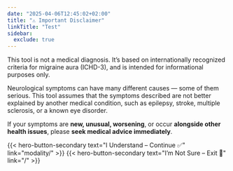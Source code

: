 ```yaml
---
date: "2025-04-06T12:45:02+02:00"
title: "⚠️ Important Disclaimer"
linkTitle: "Test"
sidebar:
  exclude: true
---
```



This tool is not a medical diagnosis. It’s based on internationally recognized criteria for migraine aura (ICHD-3), and is intended for informational purposes only.





Neurological symptoms can have many different causes — some of them serious. This tool assumes that the symptoms described are not better explained by another medical condition, such as epilepsy, stroke, multiple sclerosis, or a known eye disorder. 

If your symptoms are **new, unusual, worsening**, or occur **alongside other health issues**, please **seek medical advice immediately**.


<div class="hx-mt-6 hx-mb-6">
{{< hero-button-secondary text="I Understand – Continue ✅" link="modality/" >}}
{{< hero-button-secondary text="I’m Not Sure – Exit 🚫" link="/" >}}
</div>
